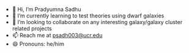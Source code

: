 - 👋 Hi, I’m Pradyumna Sadhu
- 🌱 I’m currently learning to test theories using dwarf galaxies
- 💞️ I’m looking to collaborate on any interesting galaxy/galaxy cluster related projects
- 📫 Reach me at psadh003@ucr.edu
- 😄 Pronouns: he/him

<!---
astropradyumna/astropradyumna is a ✨ special ✨ repository because its `README.md` (this file) appears on your GitHub profile.
You can click the Preview link to take a look at your changes.
--->
